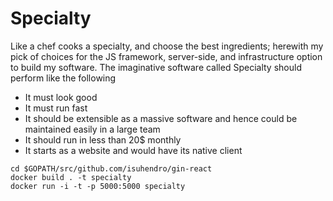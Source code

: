 # Specialty

Like a chef cooks a specialty, and choose the best ingredients; herewith my pick of choices for the JS framework, server-side, and infrastructure option to build my software.
The imaginative software called Specialty should perform like the following

- It must look good
- It must run fast
- It should be extensible as a massive software and hence could be maintained easily in a large team
- It should run in less than 20\$ monthly
- It starts as a website and would have its native client

```
cd $GOPATH/src/github.com/isuhendro/gin-react
docker build . -t specialty
docker run -i -t -p 5000:5000 specialty
```
